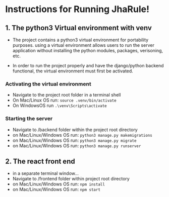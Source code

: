# Instructions for Running JhaRule!

## 1. The python3 Virtual environment with venv
  
  - The project contains a python3 virtual environment for portability purposes.
  using a virtual environment allows users to run the server application without installing the python modules, packages, verisoning, etc. 

  - In order to run the project properly and have the django/python backend functional, 
  the virtual environment must first be activated.

### Activating the virtual environment 

  - Navigate to the project root folder in a terminal shell
  - On Mac/Linux OS run: `source .venv/bin/activate`
  - On WindowsOS run `.\venv\Scripts\activate`

### Starting the server

  - Navigate to /backend folder within the project root directory
  - on Mac/Linux/Windows OS run: `python3 manage.py makemigrations` 
  - on Mac/Linux/Windows OS run: `python3 manage.py migrate`
  - on Mac/Linux/Windows OS run: `python3 manage.py runserver`

## 2. The react front end

  - in a separate terminal window...
  - Navigate to /frontend folder within project root directory
  - on Mac/Linux/Windows OS run: `npm install`
  - on Mac/Linux/Windows OS run: `npm start`